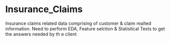 # Insurance_Claims
Insurance claims related data comprising of customer & claim realted information.
Need to perform EDA, Feature selction & Statistical Tests to get the answers needed by th e client
